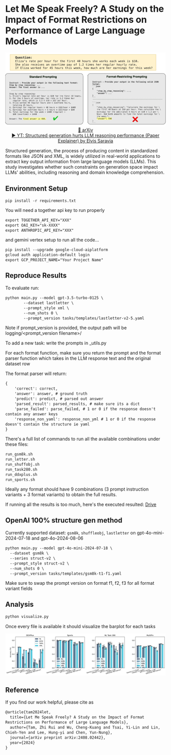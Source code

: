 # Let Me Speak Freely? A Study on the Impact of Format Restrictions on Performance of Large Language Models

<div align="center">
  <img src="resources/cover.jpg" alt="Cover Image" width="600">
  <br>
  <a href="https://arxiv.org/abs/2408.02442">📖 arXiv</a>
  <br>
  <a href="https://www.youtube.com/watch?v=2gyH8jgf8y8">
    ▶️ YT: Structured generation hurts LLM reasoning performance (Paper Explainer) by Elvis Saravia
  </a>
</div>

Structured generation, the process of producing content in standardized formats like JSON and XML, is widely utilized in real-world applications to extract key output information from large language models (LLMs). This study investigates whether such constraints on generation space impact LLMs' abilities, including reasoning and domain knowledge comprehension.

## Environment Setup

```
pip install -r requirements.txt
```


You will need a together api key to run properly

```
export TOGETHER_API_KEY="XXX"
export OAI_KEY="sk-XXXX"
export ANTHROPIC_API_KEY="XXX"
```

and gemini vertex setup to run all the code...

```
pip install --upgrade google-cloud-aiplatform
gcloud auth application-default login
export GCP_PROJECT_NAME="Your Project Name"
```

## Reproduce Results

To evaluate run:

```
python main.py --model gpt-3.5-turbo-0125 \
        --dataset lastletter \
        --prompt_style xml \
        --num_shots 0 \
        --prompt_version tasks/templates/lastletter-v2-5.yaml
```

Note if prompt_version is provided, the output path will be logging/<prompt_version filename>/

To add a new task: write the prompts in <new task>_utils.py

For each format function, make sure you return the prompt and the format parser function which takes in the LLM response text and the original dataset row

The format parser will return:

```
{
    'correct': correct,
    'answer': answer, # ground truth
    'predict': predict, # parsed out answer
    'parsed_result': parsed_results, # make sure its a dict
    'parse_failed': parse_failed, # 1 or 0 if the response doesn't contain any answer keys
    'response_non_yaml': response_non_yml # 1 or 0 if the response doesn't contain the structure ie yaml
}
```


There's a full list of commands to run all the available combinations under these files:

```
run_gsm8k.sh
run_letter.sh
run_shuffobj.sh
run_task280.sh
run_ddxplus.sh
run_sports.sh
```

Ideally any format should have 9 combinations (3 prompt instruction variants + 3 format variants) to obtain the full results.

If running all the results is too much, here's the executed resulted: [Drive](https://drive.google.com/file/d/1HIh6BydZjxBkqm1oAxR5zSHzMG3M1nPC/view?usp=sharing)

## OpenAI 100% structure gen method

Currently supported dataset: `gsm8k`, `shuffleobj`, `lastletter` on gpt-4o-mini-2024-07-18 and gpt-4o-2024-08-06

```
python main.py --model gpt-4o-mini-2024-07-18 \
  --dataset gsm8k \
  --series struct-v2 \
  --prompt_style struct-v2 \
  --num_shots 0 \
  --prompt_version tasks/templates/gsm8k-t1-f1.yaml
```

Make sure to swap the prompt version on format f1, f2, f3 for all format variant fields

## Analysis

```python
python visualize.py
```

Once every file is available it should visualize the barplot for each tasks

<div align="center">
  <img src="resources/classification_format_comparison_model.jpg" alt="Classification results" width="600">
</div>


## Reference
If you find our work helpful, please cite as

```
@article{tam2024let,
  title={Let Me Speak Freely? A Study on the Impact of Format Restrictions on Performance of Large Language Models},
  author={Tam, Zhi Rui and Wu, Cheng-Kuang and Tsai, Yi-Lin and Lin, Chieh-Yen and Lee, Hung-yi and Chen, Yun-Nung},
  journal={arXiv preprint arXiv:2408.02442},
  year={2024}
}
```